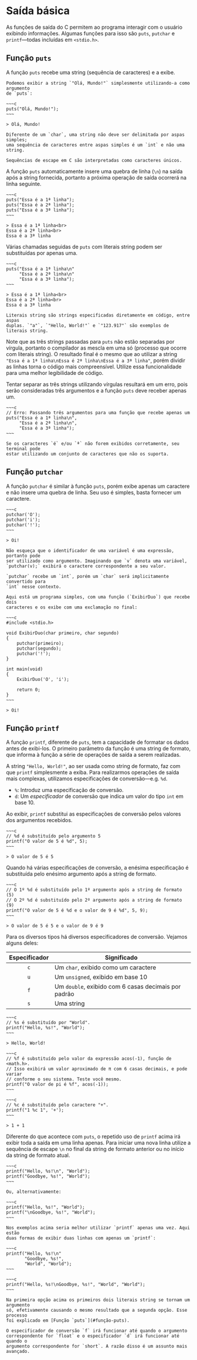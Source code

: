 # Saída básica

As funções de saída do C permitem ao programa interagir com o usuário exibindo
informações. Algumas funções para isso são `puts`, `putchar` e `printf`—todas
incluídas em `<stdio.h>`.

## Função `puts`

A função `puts` recebe uma string (sequência de caracteres) e a exibe.

```admonish example "Exemplo"
Podemos exibir a string `"Olá, Mundo!"` simplesmente utilizando-a como argumento
de `puts`:

~~~c
puts("Olá, Mundo!");
~~~

> Olá, Mundo!
```

```admonish info "Aspas duplas ou simples?"
Diferente de um `char`, uma string não deve ser delimitada por aspas simples;
uma sequência de caracteres entre aspas simples é um `int` e não uma string.

Sequências de escape em C são interpretadas como caracteres únicos.
```

<!-- "Sequências de escape em C são interpretadas como caracteres únicos.". Isso
se aplica a todas as sequências de escape padrão? -->

A função `puts` automaticamente insere uma quebra de linha (`\n`) na saída após
a string fornecida, portanto a próxima operação de saída ocorrerá na linha
seguinte.

```admonish example "Exemplo"
~~~c
puts("Essa é a 1ª linha");
puts("Essa é a 2ª linha");
puts("Essa é a 3ª linha");
~~~

> Essa é a 1ª linha<br>
Essa é a 2ª linha<br>
Essa é a 3ª linha
```

Várias chamadas seguidas de `puts` com literais string podem ser substituídas
por apenas uma.

```admonish example "Exemplo"
~~~c
puts("Essa é a 1ª linha\n"
     "Essa é a 2ª linha\n"
     "Essa é a 3ª linha");
~~~

> Essa é a 1ª linha<br>
Essa é a 2ª linha<br>
Essa é a 3ª linha
```

```admonish info "Literais string"
Literais string são strings especificadas diretamente em código, entre aspas
duplas. `"a"`, `"Hello, World!"` e `"123.917"` são exemplos de literais string.
```

Note que as três strings passadas para `puts` não estão separadas por vírgula,
portanto o compilador as mescla em uma só (processo que ocorre com literais
string). O resultado final é o mesmo que ao utilizar a string
`"Essa é a 1ª linha\nEssa é 2ª linha\nEssa é a 3ª linha"`, porém dividir as
linhas torna o código mais compreensível. Utilize essa funcionalidade para uma
melhor legibilidade de código.

Tentar separar as três strings utilizando vírgulas resultará em um erro, pois
serão consideradas três argumentos e a função `puts` deve receber apenas um.

```admonish example "Exemplo"
~~~c
// Erro: Passando três argumentos para uma função que recebe apenas um
puts("Essa é a 1ª linha\n",
     "Essa é a 2ª linha\n",
     "Essa é a 3ª linha");
~~~
```

```admonish info "Exibição de caracteres estendidos"
Se os caracteres `é` e/ou `ª` não forem exibidos corretamente, seu terminal pode
estar utilizando um conjunto de caracteres que não os suporta.
```

## Função `putchar`

A função `putchar` é similar à função `puts`, porém exibe apenas um caractere e
não insere uma quebra de linha. Seu uso é simples, basta fornecer um caractere.

```admonish example "Exemplo"
~~~c
putchar('O');
putchar('i');
putchar('!');
~~~

> Oi!
```

```admonish hint "Variáveis como argumentos"
Não esqueça que o identificador de uma variável é uma expressão, portanto pode
ser utilizado como argumento. Imaginando que `v` denota uma variável,
`putchar(v);` exibirá o caractere correspondente a seu valor.
```

```admonish info "Parâmetro de <code>putchar</code>"
`putchar` recebe um `int`, porém um `char` será implicitamente convertido para
`int` nesse contexto.

```

```admonish example "Mais um exemplo"
Aqui está um programa simples, com uma função (`ExibirDuo`) que recebe dois
caracteres e os exibe com uma exclamação no final:

~~~c
#include <stdio.h>

void ExibirDuo(char primeiro, char segundo)
{
    putchar(primeiro);
    putchar(segundo);
    putchar('!');
}

int main(void)
{
    ExibirDuo('O', 'i');

    return 0;
}
~~~

> Oi!
```

## Função `printf`

A função `printf`, diferente de `puts`, tem a capacidade de formatar os dados
antes de exibi-los. O primeiro parâmetro da função é uma string de formato, que
informa à função a série de operações de saída a serem realizadas.

A string `"Hello, World!"`, ao ser usada como string de formato, faz com que
`printf` simplesmente a exiba. Para realizarmos operações de saída mais
complexas, utilizamos especificações de conversão—e.g. `%d`.

- `%`: Introduz uma especificação de conversão.
- `d`: Um _especificador_ de conversão que indica um valor do tipo `int` em
  base 10.

Ao exibir, `printf` substitui as especificações de conversão pelos valores dos
argumentos recebidos.

```admonish example "Exemplo com um argumento"
~~~c
// %d é substituído pelo argumento 5
printf("O valor de 5 é %d", 5);
~~~

> O valor de 5 é 5
```

Quando há várias especificações de conversão, a enésima especificação é
substituída pelo enésimo argumento após a string de formato.

```admonish example "Exemplo com vários argumentos"
~~~c
// O 1º %d é substituído pelo 1º argumento após a string de formato (5)
// O 2º %d é substituído pelo 2º argumento após a string de formato (9)
printf("O valor de 5 é %d e o valor de 9 é %d", 5, 9);
~~~

> O valor de 5 é 5 e o valor de 9 é 9
```

Para os diversos tipos há diversos especificadores de conversão. Vejamos alguns
deles:

| Especificador | Significado                                          |
| :-----------: | ---------------------------------------------------- |
|      `c`      | Um `char`, exibido como um caractere                 |
|      `u`      | Um `unsigned`, exibido em base 10                    |
|      `f`      | Um `double`, exibido com 6 casas decimais por padrão |
|      `s`      | Uma string                                           |

```admonish example "Especificação <code>%s</code>"
~~~c
// %s é substituído por "World".
printf("Hello, %s!", "World");
~~~

> Hello, World!
```

```admonish example "Especificação <code>%f</code>"
~~~c
// %f é substituído pelo valor da expressão acos(-1), função de <math.h>.
// Isso exibirá um valor aproximado de π com 6 casas decimais, e pode variar
// conforme o seu sistema. Teste você mesmo.
printf("O valor de pi é %f", acos(-1));
~~~
```

```admonish example "Especificação <code>%c</code>"
~~~c
// %c é substituído pelo caractere "+".
printf("1 %c 1", '+');
~~~

> 1 + 1
```

Diferente do que acontece com `puts`, o repetido uso de `printf` acima irá
exibir toda a saída em uma linha apenas. Para iniciar uma nova linha utilize a
sequência de escape `\n` no final da string de formato anterior ou no início da
string de formato atual.

```admonish example "Exemplo"
~~~c
printf("Hello, %s!\n", "World");
printf("Goodbye, %s!", "World");
~~~

Ou, alternativamente:

~~~c
printf("Hello, %s!", "World");
printf("\nGoodbye, %s!", "World");
~~~
```

```admonish info "Duas linhas em um <code>printf</code>"
Nos exemplos acima seria melhor utilizar `printf` apenas uma vez. Aqui estão
duas formas de exibir duas linhas com apenas um `printf`:

~~~c
printf("Hello, %s!\n"
       "Goodbye, %s!",
       "World", "World");
~~~

~~~c
printf("Hello, %s!\nGoodbye, %s!", "World", "World");
~~~

Na primeira opção acima os primeiros dois literais string se tornam um argumento
só, efetivamente causando o mesmo resultado que a segunda opção. Esse processo
foi explicado em [Função `puts`](#função-puts).
```

```admonish hint "<code>%f</code> para <code>float</code>?"
O especificador de conversão `f` irá funcionar até quando o argumento
correspondente for `float` e o especificador `d` irá funcionar até quando o
argumento correspondente for `short`. A razão disso é um assunto mais avançado.
```

<!-- Isso é devido às default argument promotions -->
